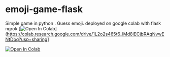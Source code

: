 # emoji-game-flask
Simple game in python . Guess emoji. deployed on google colab with flask ngrok
[![Open In Colab](https://colab.research.google.com/assets/colab-badge.svg)](https://colab.research.google.com/drive/1L2o2s465t6_lMd8iECjbRAqNvwENtDbq?usp=sharing]

[![Open In Colab](https://colab.research.google.com/assets/colab-badge.svg)](https://colab.research.google.com/github/ZackPashkin/emoji-game-flask/blob/main/Guess_Emoji_game_flask_colab_ngrok_github.ipynb)
